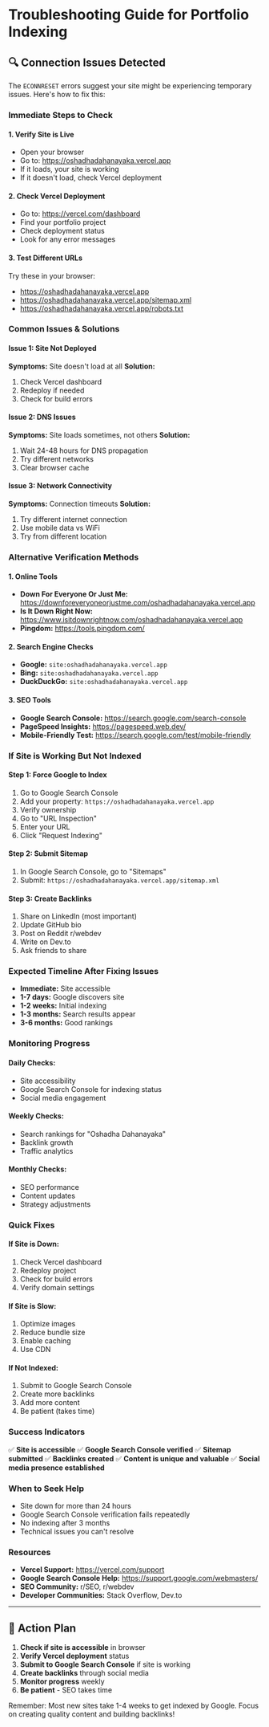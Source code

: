 # Troubleshooting Guide for Portfolio Indexing

## 🔍 **Connection Issues Detected**

The `ECONNRESET` errors suggest your site might be experiencing temporary issues. Here's how to fix this:

### **Immediate Steps to Check**

#### 1. **Verify Site is Live**
- Open your browser
- Go to: https://oshadhadahanayaka.vercel.app
- If it loads, your site is working
- If it doesn't load, check Vercel deployment

#### 2. **Check Vercel Deployment**
- Go to: https://vercel.com/dashboard
- Find your portfolio project
- Check deployment status
- Look for any error messages

#### 3. **Test Different URLs**
Try these in your browser:
- https://oshadhadahanayaka.vercel.app
- https://oshadhadahanayaka.vercel.app/sitemap.xml
- https://oshadhadahanayaka.vercel.app/robots.txt

### **Common Issues & Solutions**

#### **Issue 1: Site Not Deployed**
**Symptoms:** Site doesn't load at all
**Solution:**
1. Check Vercel dashboard
2. Redeploy if needed
3. Check for build errors

#### **Issue 2: DNS Issues**
**Symptoms:** Site loads sometimes, not others
**Solution:**
1. Wait 24-48 hours for DNS propagation
2. Try different networks
3. Clear browser cache

#### **Issue 3: Network Connectivity**
**Symptoms:** Connection timeouts
**Solution:**
1. Try different internet connection
2. Use mobile data vs WiFi
3. Try from different location

### **Alternative Verification Methods**

#### **1. Online Tools**
- **Down For Everyone Or Just Me:** https://downforeveryoneorjustme.com/oshadhadahanayaka.vercel.app
- **Is It Down Right Now:** https://www.isitdownrightnow.com/oshadhadahanayaka.vercel.app
- **Pingdom:** https://tools.pingdom.com/

#### **2. Search Engine Checks**
- **Google:** `site:oshadhadahanayaka.vercel.app`
- **Bing:** `site:oshadhadahanayaka.vercel.app`
- **DuckDuckGo:** `site:oshadhadahanayaka.vercel.app`

#### **3. SEO Tools**
- **Google Search Console:** https://search.google.com/search-console
- **PageSpeed Insights:** https://pagespeed.web.dev/
- **Mobile-Friendly Test:** https://search.google.com/test/mobile-friendly

### **If Site is Working But Not Indexed**

#### **Step 1: Force Google to Index**
1. Go to Google Search Console
2. Add your property: `https://oshadhadahanayaka.vercel.app`
3. Verify ownership
4. Go to "URL Inspection"
5. Enter your URL
6. Click "Request Indexing"

#### **Step 2: Submit Sitemap**
1. In Google Search Console, go to "Sitemaps"
2. Submit: `https://oshadhadahanayaka.vercel.app/sitemap.xml`

#### **Step 3: Create Backlinks**
1. Share on LinkedIn (most important)
2. Update GitHub bio
3. Post on Reddit r/webdev
4. Write on Dev.to
5. Ask friends to share

### **Expected Timeline After Fixing Issues**

- **Immediate:** Site accessible
- **1-7 days:** Google discovers site
- **1-2 weeks:** Initial indexing
- **1-3 months:** Search results appear
- **3-6 months:** Good rankings

### **Monitoring Progress**

#### **Daily Checks:**
- Site accessibility
- Google Search Console for indexing status
- Social media engagement

#### **Weekly Checks:**
- Search rankings for "Oshadha Dahanayaka"
- Backlink growth
- Traffic analytics

#### **Monthly Checks:**
- SEO performance
- Content updates
- Strategy adjustments

### **Quick Fixes**

#### **If Site is Down:**
1. Check Vercel dashboard
2. Redeploy project
3. Check for build errors
4. Verify domain settings

#### **If Site is Slow:**
1. Optimize images
2. Reduce bundle size
3. Enable caching
4. Use CDN

#### **If Not Indexed:**
1. Submit to Google Search Console
2. Create more backlinks
3. Add more content
4. Be patient (takes time)

### **Success Indicators**

✅ **Site is accessible**
✅ **Google Search Console verified**
✅ **Sitemap submitted**
✅ **Backlinks created**
✅ **Content is unique and valuable**
✅ **Social media presence established**

### **When to Seek Help**

- Site down for more than 24 hours
- Google Search Console verification fails repeatedly
- No indexing after 3 months
- Technical issues you can't resolve

### **Resources**

- **Vercel Support:** https://vercel.com/support
- **Google Search Console Help:** https://support.google.com/webmasters/
- **SEO Community:** r/SEO, r/webdev
- **Developer Communities:** Stack Overflow, Dev.to

---

## 🎯 **Action Plan**

1. **Check if site is accessible** in browser
2. **Verify Vercel deployment** status
3. **Submit to Google Search Console** if site is working
4. **Create backlinks** through social media
5. **Monitor progress** weekly
6. **Be patient** - SEO takes time

Remember: Most new sites take 1-4 weeks to get indexed by Google. Focus on creating quality content and building backlinks! 